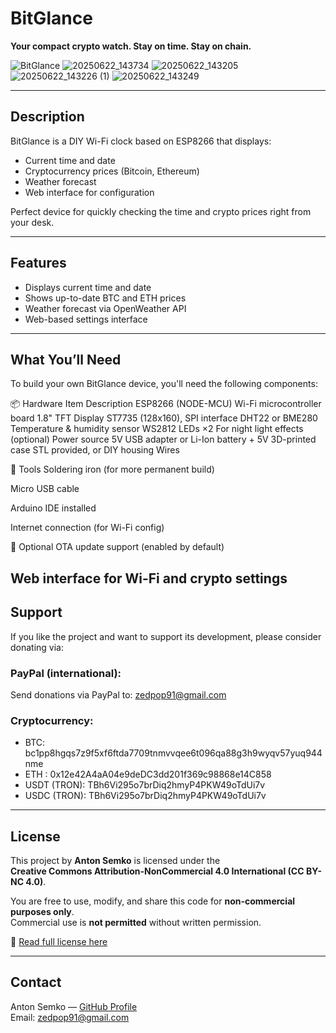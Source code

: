 # BitGlance
 
**Your compact crypto watch. Stay on time. Stay on chain.**

![BitGlance](https://github.com/user-attachments/assets/971d540d-2556-4678-a68d-225e982a9743)
![20250622_143734](https://github.com/user-attachments/assets/ae84d527-f508-4357-a036-14ff7ec83b03)
![20250622_143205](https://github.com/user-attachments/assets/594b4921-cb42-41c7-b02d-5906f4617acb)
![20250622_143226 (1)](https://github.com/user-attachments/assets/cb4deac8-3d20-47f2-993d-b8a78574d548)
![20250622_143249](https://github.com/user-attachments/assets/b50f0b75-b0a0-4480-b0a2-d668475bac98)

---

## Description

BitGlance is a DIY Wi-Fi clock based on ESP8266 that displays:
- Current time and date
- Cryptocurrency prices (Bitcoin, Ethereum)
- Weather forecast
- Web interface for configuration

Perfect device for quickly checking the time and crypto prices right from your desk.

---

## Features

- Displays current time and date
- Shows up-to-date BTC and ETH prices
- Weather forecast via OpenWeather API
- Web-based settings interface

---

## What You’ll Need
To build your own BitGlance device, you'll need the following components:

📦 Hardware
Item	Description
ESP8266 (NODE-MCU)	Wi-Fi microcontroller board
1.8" TFT Display	ST7735 (128x160), SPI interface
DHT22 or BME280	Temperature & humidity sensor
WS2812 LEDs ×2	For night light effects (optional)
Power source	5V USB adapter or Li-Ion battery + 5V
3D-printed case	STL provided, or DIY housing
Wires

🧪 Tools
Soldering iron (for more permanent build)

Micro USB cable

Arduino IDE installed

Internet connection (for Wi-Fi config)

🧩 Optional
OTA update support (enabled by default)

Web interface for Wi-Fi and crypto settings
---

## Support

If you like the project and want to support its development, please consider donating via:

### PayPal (international):
Send donations via PayPal to: zedpop91@gmail.com

### Cryptocurrency:
- BTC: bc1pp8hgqs7z9f5xf6ftda7709tnmvvqee6t096qa88g3h9wyqv57yuq944nme
- ETH : 0x12e42A4aA04e9deDC3dd201f369c98868e14C858
- USDT (TRON): TBh6Vi295o7brDiq2hmyP4PKW49oTdUi7v
- USDC (TRON): TBh6Vi295o7brDiq2hmyP4PKW49oTdUi7v

---

## License

This project by **Anton Semko** is licensed under the  
**Creative Commons Attribution-NonCommercial 4.0 International (CC BY-NC 4.0)**.

You are free to use, modify, and share this code for **non-commercial purposes only**.  
Commercial use is **not permitted** without written permission.

🔗 [Read full license here](LICENSE.md)

---

## Contact

Anton Semko — [GitHub Profile](https://github.com/AntonSemko08)  
Email: zedpop91@gmail.com

